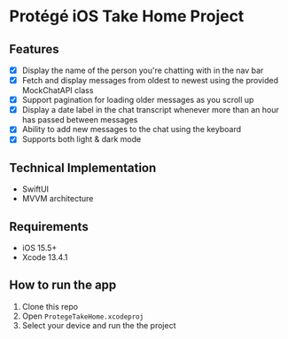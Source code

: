 # Protégé iOS Take Home Project

## Features
- [x] Display the name of the person you're chatting with in the nav bar
- [x] Fetch and display messages from oldest to newest using the provided MockChatAPI class
- [x] Support pagination for loading older messages as you scroll up
- [x] Display a date label in the chat transcript whenever more than an hour has passed between messages
- [x] Ability to add new messages to the chat using the keyboard
- [x] Supports both light & dark mode

## Technical Implementation
- SwiftUI
- MVVM architecture

## Requirements
- iOS 15.5+
- Xcode 13.4.1

## How to run the app
1. Clone this repo
2. Open `ProtegeTakeHome.xcodeproj`
3. Select your device and run the the project
